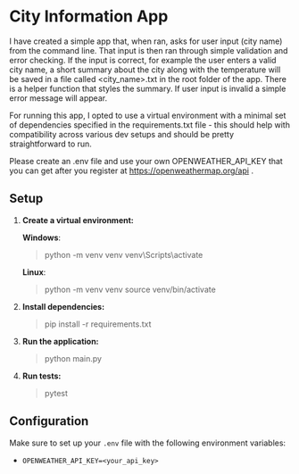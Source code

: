 # City Information App

I have created a simple app that, when ran, asks for user input (city name) from the command line.
That input is then ran through simple validation and error checking. If the input is correct, for example the user
enters a valid city name, a short summary about the city along with the temperature will be saved in a file called
<city_name>.txt in the root folder of the app. There is a helper function that styles the summary.
If user input is invalid a simple error message will appear.

For running this app, I opted to use a virtual environment with a minimal set of dependencies specified in
the requirements.txt file - this should help with compatibility across various dev setups and should be
pretty straightforward to run.

Please create an .env file and use your own OPENWEATHER_API_KEY that you can get after you register
at https://openweathermap.org/api .


## Setup

1. **Create a virtual environment:**

    **Windows**:

    > python -m venv venv
    > venv\Scripts\activate

    **Linux**:

    > python -m venv venv
    > source venv/bin/activate

2. **Install dependencies:**

    > pip install -r requirements.txt

3. **Run the application:**

    > python main.py

4. **Run tests:**
    > pytest

## Configuration

Make sure to set up your `.env` file with the following environment variables:

-   `OPENWEATHER_API_KEY=<your_api_key>`
